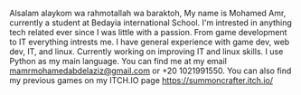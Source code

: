 Alsalam alaykom wa rahmotallah wa baraktoh,
My name is Mohamed Amr, currently a student at Bedayia international School. I'm intrested in anything tech related ever since I was little with a passion. From game development to IT everything intrests me.
I have general experience with game dev, web dev, IT, and linux. Currently working on improving IT and linux skills. I use Python as my main language.
You can find me at my email mamrmohamedabdelaziz@gmail.com or +20 1021991550.
You can also find my previous games on my ITCH.IO page https://summoncrafter.itch.io/
